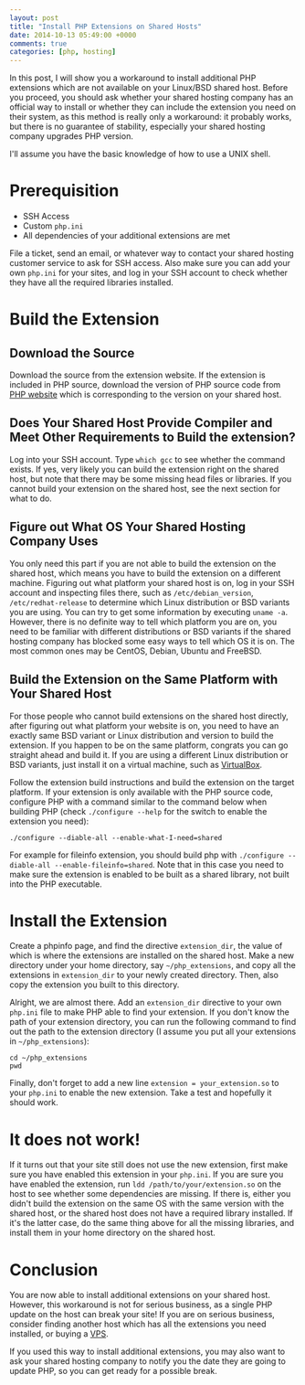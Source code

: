 ```yaml
---
layout: post
title: "Install PHP Extensions on Shared Hosts"
date: 2014-10-13 05:49:00 +0000
comments: true
categories: [php, hosting]
---
```


In this post, I will show you a workaround to install additional PHP extensions which are not available on your
Linux/BSD shared host. Before you proceed, you should ask whether your shared hosting company has an official way to
install or whether they can include the extension you need on their system, as this method is really only a
workaround: it probably works, but there is no guarantee of stability, especially your shared hosting company upgrades
PHP version.

I'll assume you have the basic knowledge of how to use a UNIX shell.

<!-- more -->

# Prerequisition

- SSH Access
- Custom `php.ini`
- All dependencies of your additional extensions are met 

File a ticket, send an email, or whatever way to contact your shared hosting customer service to ask for SSH access.
Also make sure you can add your own `php.ini` for your sites, and log in your SSH account to check whether they have all
the required libraries installed.

# Build the Extension

## Download the Source

Download the source from the extension website. If the extension is included in PHP source, download the version of PHP
source code from [PHP website](PHP) which is corresponding to the version on your shared host.

## Does Your Shared Host Provide Compiler and Meet Other Requirements to Build the extension?

Log into your SSH account. Type `which gcc` to see whether the command exists. If yes, very likely you can build the
extension right on the shared host, but note that there may be some missing head files or libraries. If you cannot
build your extension on the shared host, see the next section for what to do.

## Figure out What OS Your Shared Hosting Company Uses

You only need this part if you are not able to build the extension on the shared host, which means you have to build the
extension on a different machine. Figuring out what platform your shared host is on, log in your SSH account and
inspecting files there, such as `/etc/debian_version`, `/etc/redhat-release` to determine which Linux distribution or
BSD variants you are using. You can try to get some information by executing `uname -a`. However, there is no definite
way to tell which platform you are on, you need to be familiar with different distributions or BSD variants if the
shared hosting company has blocked some easy ways to tell which OS it is on. The most common ones may be CentOS, Debian,
Ubuntu and FreeBSD.

## Build the Extension on the Same Platform with Your Shared Host

For those people who cannot build extensions on the shared host directly, after figuring out what platform your website
is on, you need to have an exactly same BSD variant or Linux distribution and version to build the extension. If you
happen to be on the same platform, congrats you can go straight ahead and build it. If you are using a different Linux
distribution or BSD variants, just install it on a virtual machine, such as [VirtualBox][].

Follow the extension build instructions and build the extension on the target platform. If your extension is only
available with the PHP source code, configure PHP with a command similar to the command below when building PHP (check
`./configure --help` for the switch to enable the extension you need):

    ./configure --diable-all --enable-what-I-need=shared

For example for fileinfo extension, you should build php with `./configure --diable-all --enable-fileinfo=shared`.  Note
that in this case you need to make sure the extension is enabled to be built as a shared library, not built into the PHP
executable.

# Install the Extension

Create a phpinfo page, and find the directive `extension_dir`, the value of which is where the extensions are installed
on the shared host. Make a new directory under your home directory, say `~/php_extensions`, and copy all the
extensions in `extension_dir` to your newly created directory. Then, also copy the extension you built to this
directory.

Alright, we are almost there. Add an `extension_dir` directive to your own `php.ini` file to make PHP able to find your
extension. If you don't know the path of your extension directory, you can run the following command to find out the
path to the extension directory (I assume you put all your extensions in `~/php_extensions`):

    cd ~/php_extensions
    pwd

Finally, don't forget to add a new line `extension = your_extension.so` to your `php.ini` to enable the new extension.
Take a test and hopefully it should work.

# It does not work!

If it turns out that your site still does not use the new extension, first make sure you have enabled this extension in
your `php.ini`. If you are sure you have enabled the extension, run `ldd /path/to/your/extension.so` on the host to see
whether some dependencies are missing. If there is, either you didn't build the extension on the same OS with the same
version with the shared host, or the shared host does not have a required library installed. If it's the latter case,
do the same thing above for all the missing libraries, and install them in your home directory on the shared host.

# Conclusion

You are now able to install additional extensions on your shared host. However, this workaround is not for serious
business, as a single PHP update on the host can break your site! If you are on serious business, consider finding
another host which has all the extensions you need installed, or buying a [VPS][].

If you used this way to install additional extensions, you may also want to ask your shared hosting company to notify
you the date they are going to update PHP, so you can get ready for a possible break.

[PHP]: http://www.php.net
[VirtualBox]: http://www.virtualbox.org
[VPS]: http://en.wikipedia.org/wiki/Virtual_private_server
